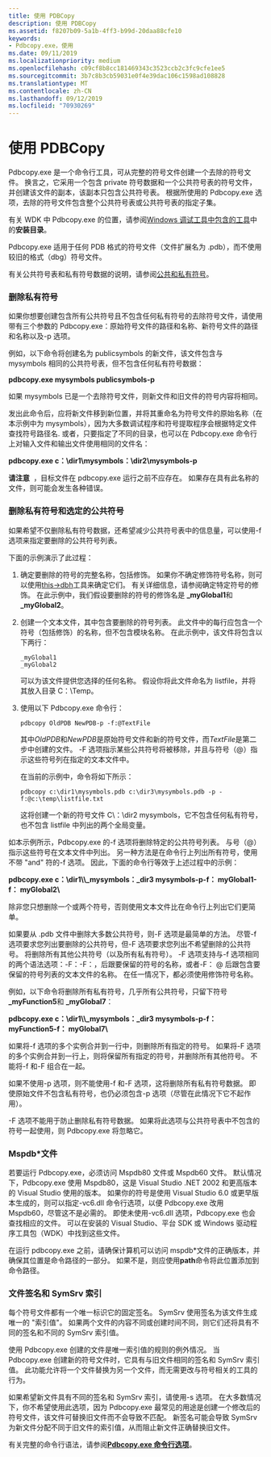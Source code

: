 ```yaml
---
title: 使用 PDBCopy
description: 使用 PDBCopy
ms.assetid: f8207b09-5a1b-4ff3-b99d-20daa88cfe10
keywords:
- Pdbcopy.exe，使用
ms.date: 09/11/2019
ms.localizationpriority: medium
ms.openlocfilehash: c09cf8b8cc181469343c3523ccb2c3fc9cfe1ee5
ms.sourcegitcommit: 3b7c8b3cb59031e0f4e39dac106c1598ad108828
ms.translationtype: MT
ms.contentlocale: zh-CN
ms.lasthandoff: 09/12/2019
ms.locfileid: "70930269"
---
```

# <a name="using-pdbcopy"></a>使用 PDBCopy

Pdbcopy.exe 是一个命令行工具，可从完整的符号文件创建一个去除的符号文件。 换言之，它采用一个包含 private 符号数据和一个公共符号表的符号文件，并创建该文件的副本，该副本只包含公共符号表。 根据所使用的 Pdbcopy.exe 选项，去除的符号文件包含整个公共符号表或公共符号表的指定子集。

有关 WDK 中 Pdbcopy.exe 的位置，请参阅[Windows 调试工具中包含的工具](extra-tools.md#installation-directory)中的**安装目录**。

Pdbcopy.exe 适用于任何 PDB 格式的符号文件（文件扩展名为 .pdb），而不使用较旧的格式（dbg）符号文件。

有关公共符号表和私有符号数据的说明，请参阅[公共和私有符号](public-and-private-symbols.md)。

### <a name="span-idremoving_private_symbolsspanspan-idremoving_private_symbolsspanremoving-private-symbols"></a><span id="removing_private_symbols"></span><span id="REMOVING_PRIVATE_SYMBOLS"></span>删除私有符号

如果你想要创建包含所有公共符号且不包含任何私有符号的去除符号文件，请使用带有三个参数的 Pdbcopy.exe：原始符号文件的路径和名称、新符号文件的路径和名称以及-p 选项。

例如，以下命令将创建名为 publicsymbols 的新文件，该文件包含与 mysymbols 相同的公共符号表，但不包含任何私有符号数据：

**pdbcopy.exe mysymbols publicsymbols-p**

如果 mysymbols 已是一个去除符号文件，则新文件和旧文件的符号内容将相同。

发出此命令后，应将新文件移到新位置，并将其重命名为符号文件的原始名称（在本示例中为 mysymbols），因为大多数调试程序和符号提取程序会根据特定文件查找符号路径名. 或者，只要指定了不同的目录，也可以在 Pdbcopy.exe 命令行上对输入文件和输出文件使用相同的文件名：

**pdbcopy.exe c：\\dir1\\mysymbols：\\dir2\\mysymbols-p**

**请注意**  ，目标文件在 pdbcopy.exe 运行之前不应存在。 如果存在具有此名称的文件，则可能会发生各种错误。

 

### <a name="span-idremoving_private_symbols_and_selected_public_symbolsspanspan-idremoving_private_symbols_and_selected_public_symbolsspanremoving-private-symbols-and-selected-public-symbols"></a><span id="removing_private_symbols_and_selected_public_symbols"></span><span id="REMOVING_PRIVATE_SYMBOLS_AND_SELECTED_PUBLIC_SYMBOLS"></span>删除私有符号和选定的公共符号

如果希望不仅删除私有符号数据，还希望减少公共符号表中的信息量，可以使用-f 选项来指定要删除的公共符号列表。

下面的示例演示了此过程：

1.  确定要删除的符号的完整名称，包括修饰。 如果你不确定修饰符号名称，则可以使用[this->dbh](dbh.md)工具来确定它们。 有关详细信息，请参阅确定特定符号的修饰。 在此示例中，我们假设要删除的符号的修饰名是 **\_myGlobal1**和 **\_myGlobal2**。

2.  创建一个文本文件，其中包含要删除的符号列表。 此文件中的每行应包含一个符号（包括修饰）的名称，但不包含模块名称。 在此示例中，该文件将包含以下两行：

    ```text
    _myGlobal1
    _myGlobal2 
    ```

    可以为该文件提供您选择的任何名称。 假设你将此文件命名为 listfile，并将其放入目录 C：\\Temp。

3.  使用以下 Pdbcopy.exe 命令行：

    ```console
    pdbcopy OldPDB NewPDB-p -f:@TextFile 
    ```

    其中*OldPDB*和*NewPDB*是原始符号文件和新的符号文件，而*TextFile*是第二步中创建的文件。 -F 选项指示某些公共符号将被移除，并且与符号（@）指示这些符号列在指定的文本文件中。

    在当前的示例中，命令将如下所示：

    ```console
    pdbcopy c:\dir1\mysymbols.pdb c:\dir3\mysymbols.pdb -p -f:@c:\temp\listfile.txt 
    ```

    这将创建一个新的符号文件 C\\：\\dir2 mysymbols，它不包含任何私有符号，也不包含 listfile 中列出的两个全局变量。

如本示例所示，Pdbcopy.exe 的-f 选项将删除特定的公共符号列表。 与号（@）指示这些符号在文本文件中列出。 另一种方法是在命令行上列出所有符号，使用不带 "and" 符的-f 选项。 因此，下面的命令行等效于上述过程中的示例：

**pdbcopy.exe c：\\dir1\\\\\_mysymbols：\_dir3 mysymbols-p-f： myGlobal1-f： myGlobal2\\**

除非您只想删除一个或两个符号，否则使用文本文件比在命令行上列出它们更简单。

如果要从 .pdb 文件中删除大多数公共符号，则-F 选项是最简单的方法。 尽管-f 选项要求您列出要删除的公共符号，但-F 选项要求您列出不希望删除的公共符号。 将删除所有其他公共符号（以及所有私有符号）。 -F 选项支持与-f 选项相同的两个语法选项：-F：-F：，后跟要保留的符号的名称，或者-F： @ 后跟包含要保留的符号列表的文本文件的名称。 在任一情况下，都必须使用修饰符号名称。

例如，以下命令将删除所有私有符号，几乎所有公共符号，只留下符号 **\_myFunction5**和 **\_myGlobal7**：

**pdbcopy.exe c：\\dir1\\\\\_mysymbols：\_dir3 mysymbols-p-f： myFunction5-f： myGlobal7\\**

如果将-f 选项的多个实例合并到一行中，则删除所有指定的符号。 如果将-F 选项的多个实例合并到一行上，则将保留所有指定的符号，并删除所有其他符号。 不能将-f 和-F 组合在一起。

如果不使用-p 选项，则不能使用-f 和-F 选项，这将删除所有私有符号数据。 即使原始文件不包含私有符号，也仍必须包含-p 选项（尽管在此情况下它不起作用）。

-F 选项不能用于防止删除私有符号数据。 如果将此选项与公共符号表中不包含的符号一起使用，则 Pdbcopy.exe 将忽略它。

### <a name="span-idthe_mspdb__dll_filespanspan-idthe_mspdb__dll_filespanthe-mspdbdll-file"></a><span id="the_mspdb__dll_file"></span><span id="THE_MSPDB__DLL_FILE"></span>Mspdb\*文件

若要运行 Pdbcopy.exe，必须访问 Mspdb80 文件或 Mspdb60 文件。 默认情况下，Pdbcopy.exe 使用 Mspdb80，这是 Visual Studio .NET 2002 和更高版本的 Visual Studio 使用的版本。 如果你的符号是使用 Visual Studio 6.0 或更早版本生成的，则可以指定-vc6.dll 命令行选项，以便 Pdbcopy.exe 改用 Mspdb60，尽管这不是必需的。 即使未使用-vc6.dll 选项，Pdbcopy.exe 也会查找相应的文件。 可以在安装的 Visual Studio、平台 SDK 或 Windows 驱动程序工具包（WDK）中找到这些文件。

在运行 pdbcopy.exe 之前，请确保计算机可以访问 mspdb\*文件的正确版本，并确保其位置是命令路径的一部分。 如果不是，则应使用**path**命令将此位置添加到命令路径。

### <a name="span-idthe_file_signature_and_the_symsrv_indexspanspan-idthe_file_signature_and_the_symsrv_indexspanthe-file-signature-and-the-symsrv-index"></a><span id="the_file_signature_and_the_symsrv_index"></span><span id="THE_FILE_SIGNATURE_AND_THE_SYMSRV_INDEX"></span>文件签名和 SymSrv 索引

每个符号文件都有一个唯一标识它的固定签名。 SymSrv 使用签名为该文件生成唯一的 "索引值"。 如果两个文件的内容不同或创建时间不同，则它们还将具有不同的签名和不同的 SymSrv 索引值。

使用 Pdbcopy.exe 创建的文件是唯一索引值的规则的例外情况。 当 Pdbcopy.exe 创建新的符号文件时，它具有与旧文件相同的签名和 SymSrv 索引值。 此功能允许将一个文件替换为另一个文件，而无需更改与符号相关的工具的行为。

如果希望新文件具有不同的签名和 SymSrv 索引，请使用-s 选项。 在大多数情况下，你不希望使用此选项，因为 Pdbcopy.exe 最常见的用途是创建一个修改后的符号文件，该文件可替换旧文件而不会导致不匹配。 新签名可能会导致 SymSrv 为新文件分配不同于旧文件的索引值，从而阻止新文件正确替换旧文件。

有关完整的命令行语法，请参阅[**Pdbcopy.exe 命令行选项**](pdbcopy-command-line-options.md)。

 

 





